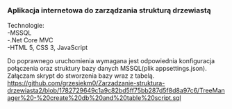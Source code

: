 <h3>Aplikacja internetowa do zarządzania strukturą drzewiastą</h3>

Technologie:<br/>
-MSSQL<br/>
-.Net Core MVC<br/> 
-HTML 5, CSS 3, JavaScript

Do poprawnego uruchomienia wymagana jest odpowiednia konfiguracja połączenia oraz struktury bazy danych MSSQL(plik appsettings.json). Załączam skrypt do stworzenia bazy wraz z tabelą.<br/>
https://github.com/grzesiekm0/Zarzadzanie-struktura-drzewiasta2/blob/1782729649c1a9c82bd5ff75bb287d5f8d8a97c6/TreeManager%20-%20create%20db%20and%20table%20script.sql
